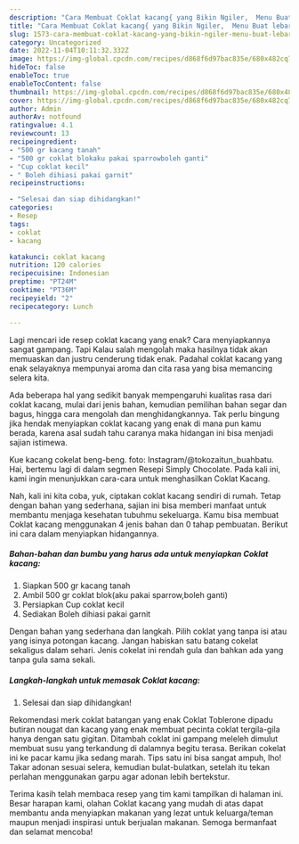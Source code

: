 ```yaml
---
description: "Cara Membuat Coklat kacang{ yang Bikin Ngiler,  Menu Buat lebaran"
title: "Cara Membuat Coklat kacang{ yang Bikin Ngiler,  Menu Buat lebaran"
slug: 1573-cara-membuat-coklat-kacang-yang-bikin-ngiler-menu-buat-lebaran
category: Uncategorized
date: 2022-11-04T10:11:32.332Z
image: https://img-global.cpcdn.com/recipes/d868f6d97bac835e/680x482cq70/coklat-kacang-foto-resep-utama.jpg
hideToc: false
enableToc: true
enableTocContent: false
thumbnail: https://img-global.cpcdn.com/recipes/d868f6d97bac835e/680x482cq70/coklat-kacang-foto-resep-utama.jpg
cover: https://img-global.cpcdn.com/recipes/d868f6d97bac835e/680x482cq70/coklat-kacang-foto-resep-utama.jpg
author: Admin
authorAv: notfound
ratingvalue: 4.1
reviewcount: 13
recipeingredient:
- "500 gr kacang tanah"
- "500 gr coklat blokaku pakai sparrowboleh ganti"
- "Cup coklat kecil"
- " Boleh dihiasi pakai garnit"
recipeinstructions:

- "Selesai dan siap dihidangkan!"
categories:
- Resep
tags:
- coklat
- kacang

katakunci: coklat kacang 
nutrition: 120 calories
recipecuisine: Indonesian
preptime: "PT24M"
cooktime: "PT36M"
recipeyield: "2"
recipecategory: Lunch

---
```



Lagi mencari ide resep coklat kacang yang enak? Cara menyiapkannya sangat gampang. Tapi Kalau salah mengolah maka hasilnya tidak akan memuaskan dan justru cenderung tidak enak. Padahal coklat kacang yang enak selayaknya mempunyai aroma dan cita rasa yang bisa memancing selera kita.


Ada beberapa hal yang sedikit banyak mempengaruhi kualitas rasa dari coklat kacang, mulai dari jenis bahan, kemudian pemilihan bahan segar dan bagus, hingga cara mengolah dan menghidangkannya. Tak perlu bingung jika hendak menyiapkan coklat kacang yang enak di mana pun kamu berada, karena asal sudah tahu caranya maka hidangan ini bisa menjadi sajian istimewa.

Kue kacang cokelat beng-beng. foto: Instagram/@tokozaitun_buahbatu. Hai, bertemu lagi di dalam segmen Resepi Simply Chocolate. Pada kali ini, kami ingin menunjukkan cara-cara untuk menghasilkan Coklat Kacang.


Nah, kali ini kita coba, yuk, ciptakan coklat kacang sendiri di rumah. Tetap dengan bahan yang sederhana, sajian ini bisa memberi manfaat untuk membantu menjaga kesehatan tubuhmu sekeluarga. Kamu bisa membuat Coklat kacang menggunakan 4 jenis bahan dan 0 tahap pembuatan. Berikut ini cara dalam menyiapkan hidangannya.

<!--inarticleads1-->

##### Bahan-bahan dan bumbu yang harus ada untuk menyiapkan Coklat kacang:

1. Siapkan 500 gr kacang tanah
1. Ambil 500 gr coklat blok(aku pakai sparrow,boleh ganti)
1. Persiapkan Cup coklat kecil
1. Sediakan  Boleh dihiasi pakai garnit


Dengan bahan yang sederhana dan langkah. Pilih coklat yang tanpa isi atau yang isinya potongan kacang. Jangan habiskan satu batang cokelat sekaligus dalam sehari. Jenis cokelat ini rendah gula dan bahkan ada yang tanpa gula sama sekali. 

<!--inarticleads2-->

##### Langkah-langkah untuk memasak Coklat kacang:


1. Selesai dan siap dihidangkan!

Rekomendasi merk coklat batangan yang enak Coklat Toblerone dipadu butiran nougat dan kacang yang enak membuat pecinta coklat tergila-gila hanya dengan satu gigitan. Ditambah coklat ini gampang meleleh dimulut membuat susu yang terkandung di dalamnya begitu terasa. Berikan cokelat ini ke pacar kamu jika sedang marah. Tips satu ini bisa sangat ampuh, lho! Takar adonan sesuai selera, kemudian bulat-bulatkan, setelah itu tekan perlahan menggunakan garpu agar adonan lebih bertekstur. 

Terima kasih telah membaca resep yang tim kami tampilkan di halaman ini. Besar harapan kami, olahan Coklat kacang yang mudah di atas dapat membantu anda menyiapkan makanan yang lezat untuk keluarga/teman maupun menjadi inspirasi untuk berjualan makanan. Semoga bermanfaat dan selamat mencoba!
